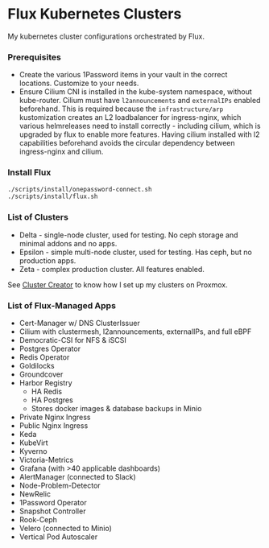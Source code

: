 # Flux Kubernetes Clusters
My kubernetes cluster configurations orchestrated by Flux.

### Prerequisites
* Create the various 1Password items in your vault in the correct locations. Customize to your needs.
* Ensure Cilium CNI is installed in the kube-system namespace, without kube-router. Cilium must have `l2announcements` and `externalIPs` enabled beforehand. This is required because the `infrastructure/arp` kustomization creates an L2 loadbalancer for ingress-nginx, which various helmreleases need to install correctly - including cilium, which is upgraded by flux to enable more features. Having cilium installed with l2 capabilities beforehand avoids the circular dependency between ingress-nginx and cilium.

### Install Flux
```bash
./scripts/install/onepassword-connect.sh
./scripts/install/flux.sh
```

### List of Clusters
* Delta - single-node cluster, used for testing. No ceph storage and minimal addons and no apps.
* Epsilon - simple multi-node cluster, used for testing. Has ceph, but no production apps.
* Zeta - complex production cluster. All features enabled.

See [Cluster Creator](https://github.com/christensenjairus/ClusterCreator) to know how I set up my clusters on Proxmox.

### List of Flux-Managed Apps
* Cert-Manager w/ DNS ClusterIssuer
* Cilium with clustermesh, l2announcements, externalIPs, and full eBPF
* Democratic-CSI for NFS & iSCSI
* Postgres Operator
* Redis Operator
* Goldilocks
* Groundcover
* Harbor Registry
  * HA Redis
  * HA Postgres
  * Stores docker images & database backups in Minio
* Private Nginx Ingress
* Public Nginx Ingress
* Keda
* KubeVirt
* Kyverno
* Victoria-Metrics
* Grafana (with >40 applicable dashboards)
* AlertManager (connected to Slack)
* Node-Problem-Detector
* NewRelic
* 1Password Operator
* Snapshot Controller
* Rook-Ceph
* Velero (connected to Minio)
* Vertical Pod Autoscaler